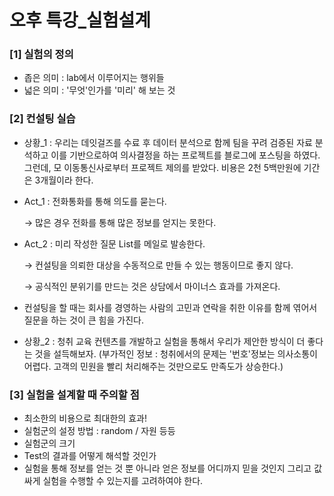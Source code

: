 # 오후 특강_실험설계

### [1] 실험의 정의

- 좁은 의미 : lab에서 이루어지는 행위들
- 넓은 의미 : '무엇'인가를 '미리' 해 보는 것



### [2] 컨설팅 실습

- 상황_1 : 우리는 데잇걸즈를 수료 후 데이터 분석으로 함께 팀을 꾸려 검증된 자료 분석하고 이를 기반으로하여 의사결정을 하는 프로젝트를 블로그에 포스팅을 하였다. 그런데, 모 이동통신사로부터 프로젝트 제의를 받았다. 비용은 2천 5백만원에 기간은 3개월이라 한다.



- Act_1 : 전화통화를 통해 의도를 묻는다.

    →  많은 경우 전화를 통해 많은 정보를 얻지는 못한다.

- Act_2 : 미리 작성한 질문 List를 메일로 발송한다.

    →  컨설팅을 의뢰한 대상을 수동적으로 만들 수 있는 행동이므로 좋지 않다.

    →  공식적인 분위기를 만드는 것은 상담에서 마이너스 효과를 가져온다.

- 컨설팅을 할 때는 회사를 경영하는 사람의 고민과 연락을 취한 이유를 함께 엮어서 질문을 하는 것이 큰 힘을 가진다.



- 상황_2 : 청취 교육 컨텐츠를 개발하고 실험을 통해서 우리가 제안한 방식이 더 좋다는 것을 설득해보자. (부가적인 정보 : 청취에서의 문제는 '번호'정보는 의사소통이 어렵다. 고객의 민원을 빨리 처리해주는 것만으로도 만족도가 상승한다.)



### [3] 실험을 설계할 때 주의할 점

- 최소한의 비용으로 최대한의 효과!
- 실험군의 설정 방법 : random / 자원 등등
- 실험군의 크기
- Test의 결과를 어떻게 해석할 것인가
- 실험을 통해 정보를 얻는 것 뿐 아니라 얻은 정보를 어디까지 믿을 것인지 그리고 값  싸게 실험을 수행할 수 있는지를 고려하여야 한다.
